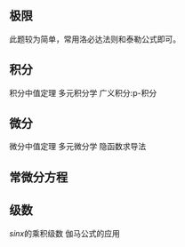 ## 极限
此题较为简单，常用洛必达法则和泰勒公式即可。


## 积分
积分中值定理
多元积分学
广义积分:p-积分

## 微分
微分中值定理
多元微分学
隐函数求导法


## 常微分方程


## 级数
$sinx$的乘积级数
伽马公式的应用
